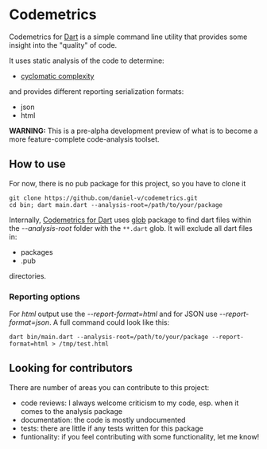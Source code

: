 # Codemetrics

Codemetrics for [Dart](https://www.dartlang.org/) is a simple command line utility that provides some
insight into the "quality" of code.

It uses static analysis of the code to determine:
 * [cyclomatic complexity](https://en.wikipedia.org/wiki/Cyclomatic_complexity)

and provides different reporting serialization formats:
 * json
 * html

**WARNING:** This is a pre-alpha development preview of what is to become a
more feature-complete code-analysis toolset.

## How to use

For now, there is no pub package for this project, so you have to clone it
```
git clone https://github.com/daniel-v/codemetrics.git
cd bin; dart main.dart --analysis-root=/path/to/your/package
```
Internally, [Codemetrics for Dart](https://github.com/daniel-v/codemetrics) uses [glob](https://pub.dartlang.org/packages/glob) package to find dart files within the *--analysis-root*
folder with the `**.dart` glob. It will exclude all dart files in:
 * packages
 * .pub

directories.

### Reporting options

For *html* output use the *--report-format=html* and for JSON use *--report-format=json*.
A full command could look like this:

`dart bin/main.dart --analysis-root=/path/to/your/package --report-format=html > /tmp/test.html`

## Looking for contributors

There are number of areas you can contribute to this project:
 * code reviews: I always welcome criticism to my code, esp. when it comes to the analysis package
 * documentation: the code is mostly undocumented
 * tests: there are little if any tests written for this package
 * funtionality: if you feel contributing with some functionality, let me know!




